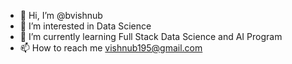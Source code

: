 - 👋 Hi, I’m @bvishnub
- 👀 I’m interested in Data Science
- 🌱 I’m currently learning Full Stack Data Science and AI Program 
- 📫 How to reach me vishnub195@gmail.com


<!---
bvishnub/bvishnub is a ✨ special ✨ repository because its `README.md` (this file) appears on your GitHub profile.
You can click the Preview link to take a look at your changes.
--->
